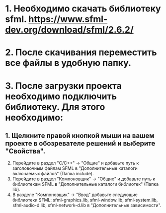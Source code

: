 # 1. Необходимо скачать библиотеку sfml. https://www.sfml-dev.org/download/sfml/2.6.2/
# 2. После скачивания переместить все файлы в удобную папку.
# 3. После загрузки проекта необходимо подключить библиотеку. Для этого необходимо:
## 1. Щелкните правой кнопкой мыши на вашем проекте в обозревателе решений и выберите "Свойства".
2. Перейдите в раздел "C/C++" → "Общие" и добавьте путь к заголовочным файлам SFML в "Дополнительные каталоги включаемых файлов" (Папка include).
3. Перейдите в раздел "Компоновщик" → "Общие" и добавьте путь к библиотекам SFML в "Дополнительные каталоги библиотек" (Папка lib).
4. В разделе "Компоновщик" → "Ввод" добавьте следующие библиотеки SFML: sfml-graphics.lib, sfml-window.lib, sfml-system.lib, sfml-audio-d.lib, sfml-network-d.lib  в "Дополнительные зависимости".
